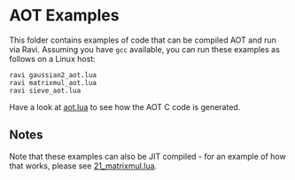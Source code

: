 # AOT Examples

This folder contains examples of code that can be compiled AOT and run via Ravi.
Assuming you have `gcc` available, you can run these examples as follows on a Linux host:

```
ravi gaussian2_aot.lua
ravi matrixmul_aot.lua
ravi sieve_aot.lua
```

Have a look at [aot.lua](https://github.com/dibyendumajumdar/ravi/blob/master/aot-examples/aot.lua) to see how the AOT C code is generated.

## Notes

Note that these examples can also be JIT compiled - for an example of how that works,
please see [21_matrixmul.lua](https://github.com/dibyendumajumdar/ravi/blob/master/tests/comptests/inputs/21_matrixmul.lua).


